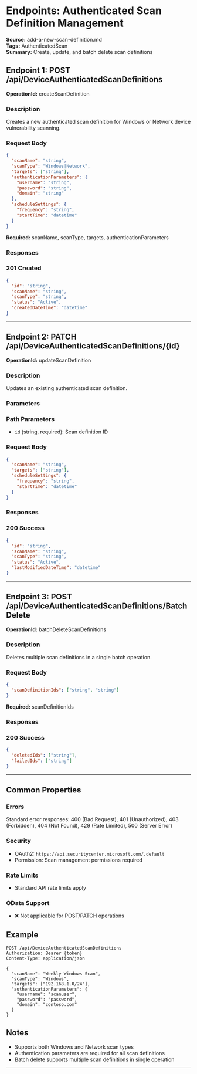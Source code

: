 # Endpoints: Authenticated Scan Definition Management

**Source:** add-a-new-scan-definition.md  
**Tags:** AuthenticatedScan  
**Summary:** Create, update, and batch delete scan definitions  

## Endpoint 1: POST /api/DeviceAuthenticatedScanDefinitions

**OperationId:** createScanDefinition

### Description
Creates a new authenticated scan definition for Windows or Network device vulnerability scanning.

### Request Body
```json
{
  "scanName": "string",
  "scanType": "Windows|Network",
  "targets": ["string"],
  "authenticationParameters": {
    "username": "string",
    "password": "string",
    "domain": "string"
  },
  "scheduleSettings": {
    "frequency": "string",
    "startTime": "datetime"
  }
}
```
**Required:** scanName, scanType, targets, authenticationParameters

### Responses
### 201 Created
```json
{
  "id": "string",
  "scanName": "string",
  "scanType": "string",
  "status": "Active",
  "createdDateTime": "datetime"
}
```

---

## Endpoint 2: PATCH /api/DeviceAuthenticatedScanDefinitions/{id}

**OperationId:** updateScanDefinition

### Description
Updates an existing authenticated scan definition.

### Parameters
### Path Parameters
- `id` (string, required): Scan definition ID

### Request Body
```json
{
  "scanName": "string",
  "targets": ["string"],
  "scheduleSettings": {
    "frequency": "string",
    "startTime": "datetime"
  }
}
```

### Responses
### 200 Success
```json
{
  "id": "string",
  "scanName": "string",
  "scanType": "string",
  "status": "Active",
  "lastModifiedDateTime": "datetime"
}
```

---

## Endpoint 3: POST /api/DeviceAuthenticatedScanDefinitions/BatchDelete

**OperationId:** batchDeleteScanDefinitions

### Description
Deletes multiple scan definitions in a single batch operation.

### Request Body
```json
{
  "scanDefinitionIds": ["string", "string"]
}
```
**Required:** scanDefinitionIds

### Responses
### 200 Success
```json
{
  "deletedIds": ["string"],
  "failedIds": ["string"]
}
```

---

## Common Properties

### Errors
Standard error responses: 400 (Bad Request), 401 (Unauthorized), 403 (Forbidden), 404 (Not Found), 429 (Rate Limited), 500 (Server Error)

### Security
- OAuth2: `https://api.securitycenter.microsoft.com/.default`
- Permission: Scan management permissions required

### Rate Limits
- Standard API rate limits apply

### OData Support
- ❌ Not applicable for POST/PATCH operations

## Example
```http
POST /api/DeviceAuthenticatedScanDefinitions
Authorization: Bearer {token}
Content-Type: application/json

{
  "scanName": "Weekly Windows Scan",
  "scanType": "Windows",
  "targets": ["192.168.1.0/24"],
  "authenticationParameters": {
    "username": "scanuser",
    "password": "password",
    "domain": "contoso.com"
  }
}
```

## Notes
- Supports both Windows and Network scan types
- Authentication parameters are required for all scan definitions
- Batch delete supports multiple scan definitions in single operation

---
